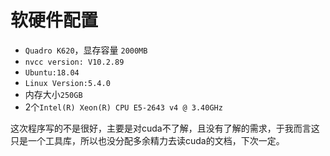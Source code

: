 # 软硬件配置

- `Quadro K620`，显存容量 `2000MB`
- `nvcc version: V10.2.89`
- `Ubuntu:18.04`
- `Linux Version:5.4.0`
- 内存大小`250GB`
- 2个`Intel(R) Xeon(R) CPU E5-2643 v4 @ 3.40GHz`

这次程序写的不是很好，主要是对cuda不了解，且没有了解的需求，于我而言这只是一个工具库，所以也没分配多余精力去读cuda的文档，下次一定。
